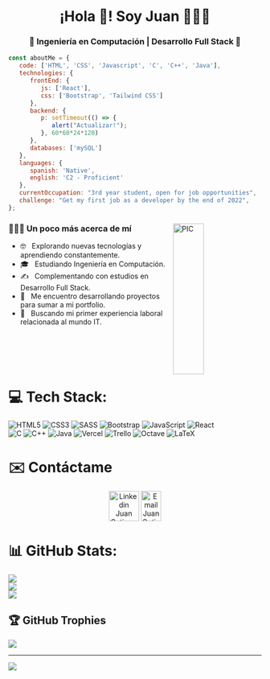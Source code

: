 <h1 align="center">¡Hola 👋! Soy Juan 👨🏻‍💻</h1>
<h3 align="center">🚀 Ingeniería en Computación | Desarrollo Full Stack 🚀</h3>


```javascript
const aboutMe = {
   code: ['HTML', 'CSS', 'Javascript', 'C', 'C++', 'Java'],
   technologies: {
      frontEnd: {
         js: ['React'],
         css: ['Bootstrap', 'Tailwind CSS']
      },
      backend: {
         p: setTimeout(() => {
            alert("Actualizar!");
         }, 60*60*24*120)
      },
      databases: ['mySQL']
   },
   languages: {
      spanish: 'Native',
      english: 'C2 - Proficient'
   },
   currentOccupation: "3rd year student, open for job opportunities",
   challenge: "Get my first job as a developer by the end of 2022",
};
```



<div>
<img width = "35%" align="right" alt="PIC" height="300px" src="https://user-images.githubusercontent.com/104147035/186227906-e7874da9-48f1-4afc-bba5-f4b9aba60444.gif" />
<div align="left"> 
  <h3> 👨🏻‍💻 Un poco más acerca de mí </h3>

  - :nerd_face: &nbsp; Explorando nuevas tecnologías y aprendiendo constantemente.
  - 🎓 &nbsp; Estudiando Ingeniería en Computación.
  - ✍️ &nbsp; Complementando con estudios en Desarrollo Full Stack.
  - 🌱 &nbsp; Me encuentro desarrollando proyectos para sumar a mi portfolio.
  - 💼 &nbsp; Buscando mi primer experiencia laboral relacionada al mundo IT.
</div> 
</div>
<br><br><br><br>

# 💻 Tech Stack:
![HTML5](https://img.shields.io/badge/html5-%23E34F26.svg?style=for-the-badge&logo=html5&logoColor=white) 
![CSS3](https://img.shields.io/badge/css3-%231572B6.svg?style=for-the-badge&logo=css3&logoColor=white) 
![SASS](https://img.shields.io/badge/SASS-hotpink.svg?style=for-the-badge&logo=SASS&logoColor=white)
![Bootstrap](https://img.shields.io/badge/bootstrap-%23563D7C.svg?style=for-the-badge&logo=bootstrap&logoColor=white) 
![JavaScript](https://img.shields.io/badge/javascript-%23323330.svg?style=for-the-badge&logo=javascript&logoColor=%23F7DF1E)
![React](https://img.shields.io/badge/react-%2320232a.svg?style=for-the-badge&logo=react&logoColor=%2361DAFB)  
![C](https://img.shields.io/badge/c-%2300599C.svg?style=for-the-badge&logo=c&logoColor=white) 
![C++](https://img.shields.io/badge/c++-%2300599C.svg?style=for-the-badge&logo=c%2B%2B&logoColor=white) 
![Java](https://img.shields.io/badge/java-%23ED8B00.svg?style=for-the-badge&logo=java&logoColor=white) 
![Vercel](https://img.shields.io/badge/vercel-%23000000.svg?style=for-the-badge&logo=vercel&logoColor=white) 
![Trello](https://img.shields.io/badge/Trello-%23026AA7.svg?style=for-the-badge&logo=Trello&logoColor=white) 
![Octave](https://img.shields.io/badge/OCTAVE-darkblue?style=for-the-badge&logo=octave&logoColor=fcd683) 
![LaTeX](https://img.shields.io/badge/latex-%23008080.svg?style=for-the-badge&logo=latex&logoColor=white)

# :envelope: Contáctame
<p align="center">
<a href="https://www.linkedin.com/in/juangutierrezmonaco/"><img align="center" src=https://cdn.jsdelivr.net/npm/simple-icons@3.0.1/icons/linkedin.svg alt="Linkedin Juan Gutierrez" height="60" width="60"/></a>
<a href="mailto:juan.monaco.gutierrez@gmail.com"><img align="center" src=https://cdn.jsdelivr.net/npm/simple-icons@3.0.1/icons/gmail.svg alt="Email Juan Gutierrez" height="60" width="40" /></a>
</p>

# 📊 GitHub Stats:
![](https://github-readme-stats.vercel.app/api?username=juangutierrezmonaco&theme=buefy&hide_border=false&include_all_commits=false&count_private=false)<br/>
![](https://github-readme-streak-stats.herokuapp.com/?user=juangutierrezmonaco&theme=buefy&hide_border=false)<br/>
![](https://github-readme-stats.vercel.app/api/top-langs/?username=juangutierrezmonaco&theme=buefy&hide_border=false&include_all_commits=false&count_private=false&layout=compact)

## 🏆 GitHub Trophies
![](https://github-profile-trophy.vercel.app/?username=juangutierrezmonaco&theme=dracula&no-frame=false&no-bg=false&margin-w=4)

---
[![](https://visitcount.itsvg.in/api?id=juangutierrezmonaco&icon=0&color=11)](https://visitcount.itsvg.in)
